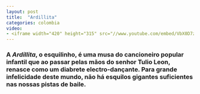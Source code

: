 ```yaml
---
layout: post
title:  "Ardillita"
categories: colombia
video: 
- <iframe width="420" height="315" src="//www.youtube.com/embed/VbX0D7zQTAk" frameborder="0" allowfullscreen></iframe>
---
```


### A *Ardillita*, o esquilinho, é uma musa do cancioneiro popular infantil que ao passar pelas mãos do senhor Tulio Leon, renasce como um diabrete electro-dançante. Para grande infelicidade deste mundo, não há esquilos gigantes  suficientes nas nossas pistas de baile.  
